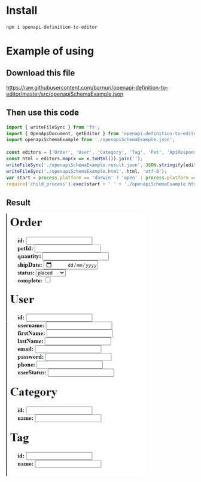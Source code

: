 # Install

```bash
npm i openapi-definition-to-editor
```

# Example of using

## Download this file

https://raw.githubusercontent.com/barnuri/openapi-definition-to-editor/master/src/openapiSchemaExample.json

## Then use this code

```js
import { writeFileSync } from 'fs';
import { OpenApiDocument, getEditor } from 'openapi-definition-to-editor';
import openapiSchemaExample from './openapiSchemaExample.json';

const editors = ['Order', 'User', 'Category', 'Tag', 'Pet', 'ApiResponse'].map(tabName => getEditor((openapiSchemaExample as any) as OpenApiDocument, tabName));
const html = editors.map(x => x.toHtml()).join('');
writeFileSync('./openapiSchemaExample.result.json', JSON.stringify(editors, undefined, 4), 'utf-8');
writeFileSync('./openapiSchemaExample.html', html, 'utf-8');
var start = process.platform == 'darwin' ? 'open' : process.platform == 'win32' ? 'start' : 'xdg-open';
require('child_process').exec(start + ' ' + './openapiSchemaExample.html');
```

## Result

![Example](https://github.com/barnuri/openapi-definition-to-editor/blob/master/ex.png?raw=true)

